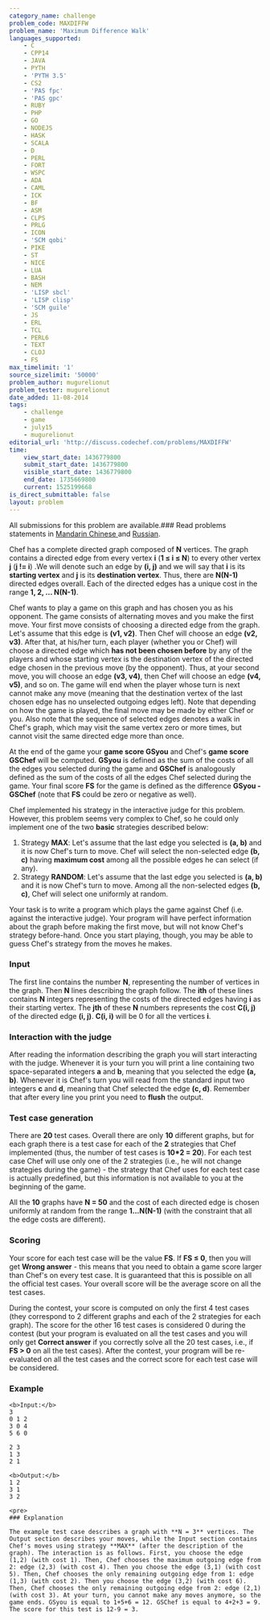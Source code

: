 ```yaml
---
category_name: challenge
problem_code: MAXDIFFW
problem_name: 'Maximum Difference Walk'
languages_supported:
    - C
    - CPP14
    - JAVA
    - PYTH
    - 'PYTH 3.5'
    - CS2
    - 'PAS fpc'
    - 'PAS gpc'
    - RUBY
    - PHP
    - GO
    - NODEJS
    - HASK
    - SCALA
    - D
    - PERL
    - FORT
    - WSPC
    - ADA
    - CAML
    - ICK
    - BF
    - ASM
    - CLPS
    - PRLG
    - ICON
    - 'SCM qobi'
    - PIKE
    - ST
    - NICE
    - LUA
    - BASH
    - NEM
    - 'LISP sbcl'
    - 'LISP clisp'
    - 'SCM guile'
    - JS
    - ERL
    - TCL
    - PERL6
    - TEXT
    - CLOJ
    - FS
max_timelimit: '1'
source_sizelimit: '50000'
problem_author: mugurelionut
problem_tester: mugurelionut
date_added: 11-08-2014
tags:
    - challenge
    - game
    - july15
    - mugurelionut
editorial_url: 'http://discuss.codechef.com/problems/MAXDIFFW'
time:
    view_start_date: 1436779800
    submit_start_date: 1436779800
    visible_start_date: 1436779800
    end_date: 1735669800
    current: 1525199668
is_direct_submittable: false
layout: problem
---
```

All submissions for this problem are available.### Read problems statements in [Mandarin Chinese ](/download/translated/JULY15/mandarin/MAXDIFFW.pdf) and [Russian](/download/translated/JULY15/russian/MAXDIFFW.pdf).

Chef has a complete directed graph composed of **N** vertices. The graph contains a directed edge from every vertex **i** (**1 ≤ i ≤ N**) to every other vertex **j** (**j != i**) .We will denote such an edge by **(i, j)** and we will say that **i** is its **starting vertex** and **j** is its **destination vertex**. Thus, there are **N(N-1)** directed edges overall. Each of the directed edges has a unique cost in the range **1, 2, ... N(N-1)**.

Chef wants to play a game on this graph and has chosen you as his opponent. The game consists of alternating moves and you make the first move. Your first move consists of choosing a directed edge from the graph. Let's assume that this edge is **(v1, v2)**. Then Chef will choose an edge **(v2, v3)**. After that, at his/her turn, each player (whether you or Chef) will choose a directed edge which **has not been chosen before** by any of the players and whose starting vertex is the destination vertex of the directed edge chosen in the previous move (by the opponent). Thus, at your second move, you will choose an edge **(v3, v4)**, then Chef will choose an edge **(v4, v5)**, and so on. The game will end when the player whose turn is next cannot make any move (meaning that the destination vertex of the last chosen edge has no unselected outgoing edges left). Note that depending on how the game is played, the final move may be made by either Chef or you. Also note that the sequence of selected edges denotes a walk in Chef's graph, which may visit the same vertex zero or more times, but cannot visit the same directed edge more than once.

At the end of the game your **game score GSyou** and Chef's **game score GSChef** will be computed. **GSyou** is defined as the sum of the costs of all the edges you selected during the game and **GSChef** is analogously defined as the sum of the costs of all the edges Chef selected during the game. Your final score **FS** for the game is defined as the difference **GSyou - GSChef** (note that **FS** could be zero or negative as well).

Chef implemented his strategy in the interactive judge for this problem. However, this problem seems very complex to Chef, so he could only implement one of the two **basic** strategies described below:

1. Strategy **MAX**: Let's assume that the last edge you selected is **(a, b)** and it is now Chef's turn to move. Chef will select the non-selected edge **(b, c)** having **maximum cost** among all the possible edges he can select (if any).
2. Strategy **RANDOM**: Let's assume that the last edge you selected is **(a, b)** and it is now Chef's turn to move. Among all the non-selected edges **(b, c)**, Chef will select one uniformly at random.
 
Your task is to write a program which plays the game against Chef (i.e. against the interactive judge). Your program will have perfect information about the graph before making the first move, but will not know Chef's strategy before-hand. Once you start playing, though, you may be able to guess Chef's strategy from the moves he makes.

### Input

The first line contains the number **N**, representing the number of vertices in the graph. Then **N** lines describing the graph follow. The **ith** of these lines contains **N** integers representing the costs of the directed edges having **i** as their starting vertex. The **jth** of these **N** numbers represents the cost **C(i, j)** of the directed edge **(i, j)**. **C(i, i)** will be 0 for all the vertices **i**.

### Interaction with the judge

After reading the information describing the graph you will start interacting with the judge. Whenever it is your turn you will print a line containing two space-separated integers **a** and **b**, meaning that you selected the edge **(a, b)**. Whenever it is Chef's turn you will read from the standard input two integers **c** and **d**, meaning that Chef selected the edge **(c, d)**. Remember that after every line you print you need to **flush** the output.

### Test case generation

There are **20** test cases. Overall there are only **10** different graphs, but for each graph there is a test case for each of the **2** strategies that Chef implemented (thus, the number of test cases is **10\*2 = 20**). For each test case Chef will use only one of the 2 strategies (i.e., he will not change strategies during the game) - the strategy that Chef uses for each test case is actually predefined, but this information is not available to you at the beginning of the game.

All the **10** graphs have **N = 50** and the cost of each directed edge is chosen uniformly at random from the range **1...N(N-1)** (with the constraint that all the edge costs are different).

### Scoring

Your score for each test case will be the value **FS**. If **FS ≤ 0**, then you will get **Wrong answer** - this means that you need to obtain a game score larger than Chef's on every test case. It is guaranteed that this is possible on all the official test cases. Your overall score will be the average score on all the test cases.

During the contest, your score is computed on only the first 4 test cases (they correspond to 2 different graphs and each of the 2 strategies for each graph). The score for the other 16 test cases is considered 0 during the contest (but your program is evaluated on all the test cases and you will only get **Correct answer** if you correctly solve all the 20 test cases, i.e., if **FS > 0** on all the test cases). After the contest, your program will be re-evaluated on all the test cases and the correct score for each test case will be considered.

### Example

 ```
<b>Input:</b>
3
0 1 2
3 0 4
5 6 0

2 3
1 3
2 1

<b>Output:</b>
1 2
3 1
3 2

<pre>
### Explanation

The example test case describes a graph with **N = 3** vertices. The Output section describes your moves, while the Input section contains Chef's moves using strategy **MAX** (after the description of the graph). The interaction is as follows. First, you choose the edge (1,2) (with cost 1). Then, Chef chooses the maximum outgoing edge from 2: edge (2,3) (with cost 4). Then you choose the edge (3,1) (with cost 5). Then, Chef chooses the only remaining outgoing edge from 1: edge (1,3) (with cost 2). Then you choose the edge (3,2) (with cost 6). Then, Chef chooses the only remaining outgoing edge from 2: edge (2,1) (with cost 3). At your turn, you cannot make any moves anymore, so the game ends. GSyou is equal to 1+5+6 = 12. GSChef is equal to 4+2+3 = 9. The score for this test is 12-9 = 3.
